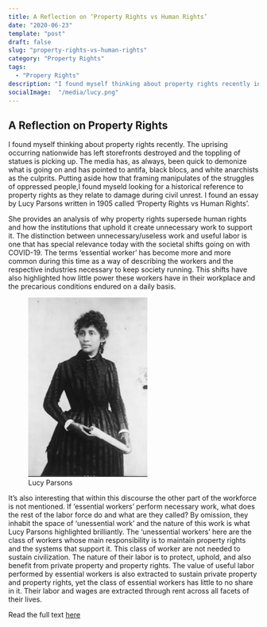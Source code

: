 ```yaml
---
title: A Reflection on ‘Property Rights vs Human Rights’ 
date: "2020-06-23"
template: "post"
draft: false
slug: "property-rights-vs-human-rights"
category: "Property Rights"
tags:
  - "Propery Rights"
description: "I found myself thinking about property rights recently in relation to the ongoing civil unrest..."
socialImage:  "/media/lucy.png"
---
```


## A Reflection on Property Rights 


I found myself thinking about property rights recently. The uprising occurring nationwide has left storefronts destroyed and the toppling of statues is picking up. The media has, as always, been quick to demonize what is going on and has pointed to antifa, black blocs, and white anarchists as the culprits. Putting aside how that framing manipulates of the struggles of oppressed people,I found myseld looking for a historical reference to property rights as they relate to damage during civil unrest. I found an essay by Lucy Parsons written in 1905 called ‘Property Rights vs Human Rights’. 

She provides an analysis of why property rights supersede human rights and how the institutions that uphold it create unnecessary work to support it. The distinction between unnecessary/useless work and useful labor is one that has special relevance today with the societal shifts going on with COVID-19. The terms ‘essential worker’ has become more and more common during this time as a way of describing the workers and the respective industries necessary to keep society running. This shifts have also highlighted how little power these workers have in their workplace and the precarious conditions endured on a daily basis. 

 <figure style="width: 240px">
	<img src="/media/lucy.png" alt="Lucy Parsons">
	<figcaption>Lucy Parsons</figcaption>
</figure>

It’s also interesting that within this discourse the other part of the workforce is not mentioned.  If ‘essential workers’ perform necessary work, what does the rest of the labor force do and what are they called? By omission, they inhabit the space of ‘unessential work’ and the nature of this work is what Lucy Parsons highlighted brilliantly. The ‘unessential workers’ here are the class of workers whose main responsibility is to maintain property rights and the systems that support it. This class of worker are not needed to sustain civilization. The nature of their labor is to protect, uphold, and also benefit from private property and property rights. The value of useful labor performed by essential workers is also extracted to sustain private property and property rights, yet the class of essential workers has little to no share in it. Their labor and wages are extracted through rent across all facets of their lives. 

 Read the full text [here](https://theanarchistlibrary.org/library/lucy-e-parsons-property-rights-vs-human-rights)